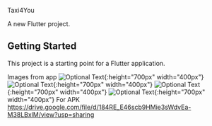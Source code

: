 Taxi4You

A new Flutter project.

## Getting Started

This project is a starting point for a Flutter application.

Images from app
![Optional Text](https://github.com/BorannOzkaya/taxiyou/blob/main/assets/images/onboard.jpg?raw=true){:height="700px" width="400px"}
![Optional Text](https://github.com/BorannOzkaya/taxiyou/blob/main/assets/images/home.jpg?raw=true){:height="700px" width="400px"}
![Optional Text](https://github.com/BorannOzkaya/taxiyou/blob/main/assets/images/videos.jpg?raw=true){:height="700px" width="400px"}
![Optional Text](https://github.com/BorannOzkaya/taxiyou/blob/main/assets/images/jezztbuchen.jpg?raw=true){:height="700px" width="400px"}
For APK 
https://drive.google.com/file/d/184RE_E46scb9HMie3sWdvEa-M38LBxlM/view?usp=sharing


